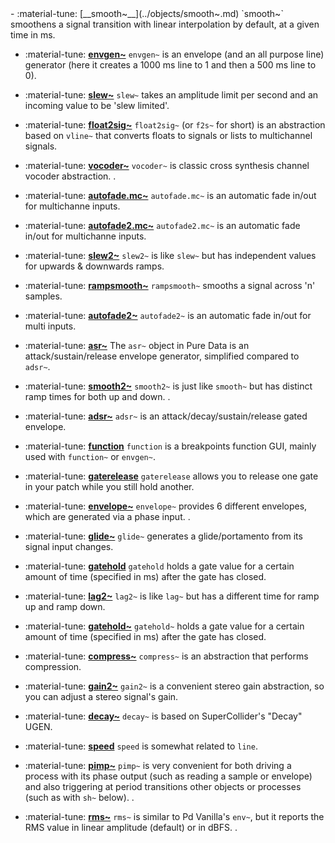 <div class="grid cards" markdown>
- :material-tune: [__smooth~__](../objects/smooth~.md) `smooth~` smoothens a signal transition with linear interpolation by default, at a given time in ms.

- :material-tune: [__envgen~__](../objects/envgen~.md) `envgen~` is an envelope (and an all purpose line) generator (here it creates a 1000 ms line to 1 and then a 500 ms line to 0).

- :material-tune: [__slew~__](../objects/slew~.md) `slew~` takes an amplitude limit per second and an incoming value to be 'slew limited'.

- :material-tune: [__float2sig~__](../objects/float2sig~.md) `float2sig~` (or `f2s~` for short) is an abstraction based on `vline~` that converts floats to signals or lists to multichannel signals.

- :material-tune: [__vocoder~__](../objects/vocoder~.md) `vocoder~` is classic cross synthesis channel vocoder abstraction.
.

- :material-tune: [__autofade.mc~__](../objects/autofade.mc~.md) `autofade.mc~` is an automatic fade in/out for multichanne inputs.

- :material-tune: [__autofade2.mc~__](../objects/autofade2.mc~.md) `autofade2.mc~` is an automatic fade in/out for multichanne inputs.

- :material-tune: [__slew2~__](../objects/slew2~.md) `slew2~` is like `slew~` but has independent values for upwards & downwards ramps.

- :material-tune: [__rampsmooth~__](../objects/rampsmooth~.md) `rampsmooth~` smooths a signal across 'n' samples.

- :material-tune: [__autofade2~__](../objects/autofade2~.md) `autofade2~` is an automatic fade in/out for multi inputs.

- :material-tune: [__asr~__](../objects/asr~.md) The `asr~` object in Pure Data is an attack/sustain/release envelope generator, simplified compared to `adsr~`.

- :material-tune: [__smooth2~__](../objects/smooth2~.md) `smooth2~` is just like `smooth~` but has distinct ramp times for both up and down.
.

- :material-tune: [__adsr~__](../objects/adsr~.md) `adsr~` is an attack/decay/sustain/release gated envelope.

- :material-tune: [__function__](../objects/function.md) `function` is a breakpoints function GUI, mainly used with `function~` or `envgen~`.

- :material-tune: [__gaterelease__](../objects/gaterelease.md) `gaterelease` allows you to release one gate in your patch while you still hold another.

- :material-tune: [__envelope~__](../objects/envelope~.md) `envelope~` provides 6 different envelopes, which are generated via a phase input.
.

- :material-tune: [__glide~__](../objects/glide~.md) `glide~` generates a glide/portamento from its signal input changes.

- :material-tune: [__gatehold__](../objects/gatehold.md) `gatehold` holds a gate value for a certain amount of time (specified in ms) after the gate has closed.

- :material-tune: [__lag2~__](../objects/lag2~.md) `lag2~` is like `lag~` but has a different time for ramp up and ramp down.

- :material-tune: [__gatehold~__](../objects/gatehold~.md) `gatehold~` holds a gate value for a certain amount of time (specified in ms) after the gate has closed.

- :material-tune: [__compress~__](../objects/compress~.md) `compress~` is an abstraction that performs compression.

- :material-tune: [__gain2~__](../objects/gain2~.md) `gain2~` is a convenient stereo gain abstraction, so you can adjust a stereo signal's gain.

- :material-tune: [__decay~__](../objects/decay~.md) `decay~` is based on SuperCollider's "Decay" UGEN.

- :material-tune: [__speed__](../objects/speed.md) `speed` is somewhat related to `line`.

- :material-tune: [__pimp~__](../objects/pimp~.md) `pimp~` is very convenient for both driving a process with its phase output (such as reading a sample or envelope) and also triggering at period transitions other objects or processes (such as with `sh~` below).
.

- :material-tune: [__rms~__](../objects/rms~.md) `rms~` is similar to Pd Vanilla's `env~`, but it reports the RMS value in linear amplitude (default) or in dBFS.
.

</div>